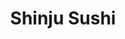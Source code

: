 ---
layout: place
title: "Shinju Sushi"
permalink: /illinois/chicago/shinju-sushi.html
stateAbbr: IL
stateName: Illinois
cityName: Chicago
seo:
  name: "Shinju Sushi"
  type: Restaurant
  links: http://www.shinjusushichicago.com/
description: "Casual spot for raw & cooked Japanese fare with all-you-can-eat sushi plus lunch & dinner buffets. Looking for sushi in Chicago, Illinois? Check out Shinju S..."
place_id: ChIJmU3XOWwpDogRxlrGyntgjao
photos:
  - name: >-
      places/ChIJmU3XOWwpDogRxlrGyntgjao/photos/AeeoHcLPRcWd-s15dm_j44LkSylQlC45qMDiIR0CuizBJYqdSCaMZxVnjf387GMvAsGCkILlnEM43rUDCbtJxmBQqMbKD1oFlb6mdYCtxD4cBuW0pLRBsfgSIXLrStsRZoL_-Vq-fURykbVo63qfiDQwifp-19Fw9zFQpfmkschu1ZvQywmlHwo-uIsnfpFOOxfqyZK6m8uCSfRMh-B1BrKe4HkxEy32IJ2sxrIfXGoT_1dQwITzHwgjwyo0xSLx1bX8wzBUHFQUIsqZ0ou1qVUa7VW-4ATBCqaiPXLUvGiHHCGsJHMxfJ0HWPo6_UAhnlXOuTNiQF4es_cIUU_wasNpZmkKeg3Cqgps-PauMEgXbqAzPVNHS3tNfkbgF6ZfqSAwT4Wr6hS_ND1k-LsW4iEVtquS6pG7DTL2j0Vdl07MtRA
    widthPx: 4800
    heightPx: 3202
    authorAttributions:
      - displayName: John Schmoeger Realtor
        uri: https://maps.google.com/maps/contrib/112040253441129691396
        photoUri: >-
          https://lh3.googleusercontent.com/a-/ALV-UjUA6VnEfwDlrcmtjKreeCB9ni5O5MmqSw7RM675_RIltG-IhhTUIA=s100-p-k-no-mo
    flagContentUri: >-
      https://www.google.com/local/imagery/report/?cb_client=maps_api_places.places_api&image_key=!1e10!2sCIHM0ogKEICAgIDExe_0GA&hl=en-US
    googleMapsUri: >-
      https://www.google.com/maps/place//data=!3m4!1e2!3m2!1sCIHM0ogKEICAgIDExe_0GA!2e10!4m2!3m1!1s0x880e296c39d74d99:0xaa8d607bcac65ac6
  - name: >-
      places/ChIJmU3XOWwpDogRxlrGyntgjao/photos/AeeoHcLUELvKhi6JS4qiPtv00j04FjQt93XS_LfhDlBppNCThpEW5Lrm6AhuoD2R-MddJPXhMz8qEpWTPyUVlUnmadkLDX9uMNyzJK68fIPOqqKADRt4ZcLNSojberh9Fh8pxUJsXYziwpUwxWDIZB21aMV5J_d-zKvpU9zkEicZKahDukcd2mJHY5yZ_KY6jlTgIN_7WyczaDA8RmhALYaqavM2YpkaywB_soUgS5xc14lLyaLq0B4cyCGplkO-ff_ims2SWUm0nJsoWPxb2aihPeMbcDrbDZpo0hZUWH1MdA6TZw
    widthPx: 4272
    heightPx: 2856
    authorAttributions:
      - displayName: Shinju Sushi
        uri: https://maps.google.com/maps/contrib/105477812301899240797
        photoUri: >-
          https://lh3.googleusercontent.com/a/ACg8ocIB-7G7f1baML8GV5IniO1skULRZZxH_-GfQlogQw7ZrCCb_A=s100-p-k-no-mo
    flagContentUri: >-
      https://www.google.com/local/imagery/report/?cb_client=maps_api_places.places_api&image_key=!1e10!2sAF1QipN3odhaC3bWgLnEdH0GbeCwr_5E5NJy-2jAQe1A&hl=en-US
    googleMapsUri: >-
      https://www.google.com/maps/place//data=!3m4!1e2!3m2!1sAF1QipN3odhaC3bWgLnEdH0GbeCwr_5E5NJy-2jAQe1A!2e10!4m2!3m1!1s0x880e296c39d74d99:0xaa8d607bcac65ac6
  - name: >-
      places/ChIJmU3XOWwpDogRxlrGyntgjao/photos/AeeoHcI5643UjBp1RmBl4Ap6F7zCL5I4VAjTYHW84NEvKMmDrPBuub_sgBh8BNyQTaCvnAmr2TBgZqeNtJwUVqFJAHiv8Wm8d29WC_pri2uk9OIyNXfEe1q_d37MfwMLAK7ZJO5ac1Lv7sT_9_1BvbJhFXtWk-MbmB7ER_p2uqGN5C6wmWeCJKbn_ilP5kyfOxabQrSD6wPV110bYBN8PqxCM-i2PEO0KTImSPo5SeGROkOqNOYM2E_xABwcJUmVPPeqgdUtuO7xwQ00gX_8pTUL_31-Pf1KwimBwVvkKoIS2b_TquAhEp7ug_JTEIvpV_x8Ui661dpi3cpKq-zEXrY8FRLAHPYTByv4E8LCdSMQF3IMCDOGexUy6p2uWG7eA_R2sR4r2OsbR-69zN4B5Xg8rWJp1pkRB-L-ngXcZjnsBmvsNH2-mXs5ZuHNWfQ4EqSa
    widthPx: 3024
    heightPx: 3024
    authorAttributions:
      - displayName: Ryan Kent
        uri: https://maps.google.com/maps/contrib/116331595036461309833
        photoUri: >-
          https://lh3.googleusercontent.com/a-/ALV-UjWBJS_wdbZXCFVhy4PrQEJVYawHQ-yseDaXXSeCk5Gd2X39MnQ=s100-p-k-no-mo
    flagContentUri: >-
      https://www.google.com/local/imagery/report/?cb_client=maps_api_places.places_api&image_key=!1e10!2sCIABIhAGbwPTExKpWme19SIABfbf&hl=en-US
    googleMapsUri: >-
      https://www.google.com/maps/place//data=!3m4!1e2!3m2!1sCIABIhAGbwPTExKpWme19SIABfbf!2e10!4m2!3m1!1s0x880e296c39d74d99:0xaa8d607bcac65ac6
  - name: >-
      places/ChIJmU3XOWwpDogRxlrGyntgjao/photos/AeeoHcIpuIZQNlK5WzskxVWTq3YmZvEh-fseJonZBEup6sFMcnHPkwdNLIW30hzEv__bjF9AMUHfoOYqmLQuHfI9Iwgy1qkZJZJtkvvYD6M5gVMA_Greaw3qARH1iNHB_1-PaE_H8xjHdekaZpHJ4VDzfBna3YgAax_ATH7eLQgeUOJrJfmkMg7rrytckS5NrmFkKSE5sgO4Nvbj7SX9BTIhH2nnY7Ty05EM50l1I9_LESAcYD7auaSOprB9NBKTMRcNuBlGn3Tfd1AsvYrUrAv1FqubtkgVrvGdn9CJIYvl5uqpBg
    widthPx: 2160
    heightPx: 2880
    authorAttributions:
      - displayName: Shinju Sushi
        uri: https://maps.google.com/maps/contrib/105477812301899240797
        photoUri: >-
          https://lh3.googleusercontent.com/a/ACg8ocIB-7G7f1baML8GV5IniO1skULRZZxH_-GfQlogQw7ZrCCb_A=s100-p-k-no-mo
    flagContentUri: >-
      https://www.google.com/local/imagery/report/?cb_client=maps_api_places.places_api&image_key=!1e10!2sAF1QipMnTcKi51FjJhcUw0CvAvT6M_dkMPlltjoHmXvM&hl=en-US
    googleMapsUri: >-
      https://www.google.com/maps/place//data=!3m4!1e2!3m2!1sAF1QipMnTcKi51FjJhcUw0CvAvT6M_dkMPlltjoHmXvM!2e10!4m2!3m1!1s0x880e296c39d74d99:0xaa8d607bcac65ac6
  - name: >-
      places/ChIJmU3XOWwpDogRxlrGyntgjao/photos/AeeoHcIcHwJYjh6fmoPjtw9xSPJhBx0y8NKtSB1zCOxvZ2xLiXvbU3GTuaP0E-Lzwrzn4zrkzLtZAJouy0Pdt-FSBaGM06DgcQIzev9gdZiePMeVT4SaA_8HrTpr_r30jJF2kjuxvCt4a2SDGm9tZHLm3ADqxgMvonNm35-211bNGBj1LbpqVIO44oA_SeJD6mj5HfyUjbHlf2837MvAAo2TJULT2-46hfWNhrYeFcdbsxtZ6Yo5miClNQcAOpyZs8wzGBwLrbF-gJggpuKoeV-zKdzoRk22lUxCnT3QAyuyxFAIPwMDNuu7oqAWo-sn2U8obUVm1XGDykuKju8CAPh422NR3bEmhWryyFD6e_5NAtM3Rz2U7r5e7-_WQMDDA53x9eTJTxeldQKZjJ3bNF4qV_ooxs0T1zDj9eX8nvuvU_SlHQ
    widthPx: 3096
    heightPx: 4128
    authorAttributions:
      - displayName: Mona bradford
        uri: https://maps.google.com/maps/contrib/109541650210483434290
        photoUri: >-
          https://lh3.googleusercontent.com/a/ACg8ocKuw0TcNXjBfAcNDF24885FNHnP1ALPxehh-zrTC57546ZhLQ=s100-p-k-no-mo
    flagContentUri: >-
      https://www.google.com/local/imagery/report/?cb_client=maps_api_places.places_api&image_key=!1e10!2sCIHM0ogKEICAgICz2KOPPg&hl=en-US
    googleMapsUri: >-
      https://www.google.com/maps/place//data=!3m4!1e2!3m2!1sCIHM0ogKEICAgICz2KOPPg!2e10!4m2!3m1!1s0x880e296c39d74d99:0xaa8d607bcac65ac6
  - name: >-
      places/ChIJmU3XOWwpDogRxlrGyntgjao/photos/AeeoHcJtv1FccTQ_7RRHFNnkZL3_haDXNhwBkoaY_Tj__2WrcQsiDaA1GAPy04vNlauuw8ZOxmEfc4iQ263ucN2NFeu7xJdGs0Ucht77NQM5X4iY4JHXJhxfVPJPzKmcep9LtWOOx9vi6ciM-sb814C5ElXuATddPjfb6N-wJ8AaQnD_JcObSf9iO_F1Zqpuc1TVDkbhO961kkr3sSSzuFv4x0NGen9gOFe0xDuN_DpahXjKT-D5V4IPvzNUrePmheBZ6AhgVLYjz72DW9wPFb6jl985dpoaL7VzQRb9MqIYDAZbfA
    widthPx: 2160
    heightPx: 2880
    authorAttributions:
      - displayName: Shinju Sushi
        uri: https://maps.google.com/maps/contrib/105477812301899240797
        photoUri: >-
          https://lh3.googleusercontent.com/a/ACg8ocIB-7G7f1baML8GV5IniO1skULRZZxH_-GfQlogQw7ZrCCb_A=s100-p-k-no-mo
    flagContentUri: >-
      https://www.google.com/local/imagery/report/?cb_client=maps_api_places.places_api&image_key=!1e10!2sAF1QipMrAtSAD2rysTX4V4gzT2jC322cmrLXH6D3k9Xk&hl=en-US
    googleMapsUri: >-
      https://www.google.com/maps/place//data=!3m4!1e2!3m2!1sAF1QipMrAtSAD2rysTX4V4gzT2jC322cmrLXH6D3k9Xk!2e10!4m2!3m1!1s0x880e296c39d74d99:0xaa8d607bcac65ac6
  - name: >-
      places/ChIJmU3XOWwpDogRxlrGyntgjao/photos/AeeoHcIMIF_xa0CuJudda6fIfNc_YeSRvznxw1No3bHhy6hD0cassHIkVEj2FtLAciUxO2wFa3MtrfSa5p7bFFAFEwgfup_ZPmkymPaAARlrQX8gcsG7Aw1_eweiv43LamYDR8n-sLeu1Uu-saaURw7ZVpPHV0qodaIsrD4KmSZo-yydfVr1NkgXnt12YbDUcHB0szkceDh0ZJkl8d_mthgvGZgY2P1fNRh6Mr2C76HriDEljYoa5T7LUzr7dUhnNxfLmCko23dIe8Mkn26pink5rUvHgtWxGuloP7DB1idqZjQJ8hIQUDpe5-s7UC5ITxAMWn90th-rjByMUD94QXIBknFzL-951gKpWWJ3Sd7Q01TPn7pMW_MDKvxXHj_vmkCTYG_8IIhlkgwu-_k4D5kT-sH7-VxHWcst-9d4TKF3oT-Vn8w
    widthPx: 4000
    heightPx: 2252
    authorAttributions:
      - displayName: Zcarlet Diaz
        uri: https://maps.google.com/maps/contrib/117499985294705220339
        photoUri: >-
          https://lh3.googleusercontent.com/a-/ALV-UjWFfhYcFcFUUBECE-M1Nftzz5LrB1-YDUzxQbFpAMZs_fZOFBc=s100-p-k-no-mo
    flagContentUri: >-
      https://www.google.com/local/imagery/report/?cb_client=maps_api_places.places_api&image_key=!1e10!2sCIHM0ogKEICAgIDyu7_4hwE&hl=en-US
    googleMapsUri: >-
      https://www.google.com/maps/place//data=!3m4!1e2!3m2!1sCIHM0ogKEICAgIDyu7_4hwE!2e10!4m2!3m1!1s0x880e296c39d74d99:0xaa8d607bcac65ac6
  - name: >-
      places/ChIJmU3XOWwpDogRxlrGyntgjao/photos/AeeoHcKTLMu8F7J4uEX8KgrHUXvPAFrGvuk2OF5zr0J6D0JuBcjI5E1E_Jx0HkHzCJIz5zwaJd95iAMqgTzFfVFIdbw6Nc3FO_5Il0oxcCgmM4hdstiIw3Q0ECvRZuMzBVegmDmoD7gwtmBg6GPmaEo82_ekz9KyLZz3AFy_UC8jzHYau66eB0ytTU9tNA3_mhm4pAYHnqRWitX7UGGmhyejRWbpRdK61G4mLPdNhwNXJX0MTKwHwRLqkOxH9My2JdrxgIZQtAIeYe7T2exTyhY2P2x3nOyH95nV_5Hpk4GfXJZbynhFcK3bl41dzGFMdteWUerSUZWoAF0oIFPzmL1N0fNkbCRVquALdCq6ibbhRTPZU0igM7h-5cJOWxxubQ58s3uSc7iQmTDSP5bXUl3x60k1f5X3-LobAn_AeAWnYMk
    widthPx: 2016
    heightPx: 1512
    authorAttributions:
      - displayName: Grouse K9
        uri: https://maps.google.com/maps/contrib/118100247303500021533
        photoUri: >-
          https://lh3.googleusercontent.com/a-/ALV-UjX47ubjE97WfijRtO8bc--WwiG6dmYsHj1g5JpPEEWoOEapnUEs=s100-p-k-no-mo
    flagContentUri: >-
      https://www.google.com/local/imagery/report/?cb_client=maps_api_places.places_api&image_key=!1e10!2sCIHM0ogKEICAgICJtsSFHw&hl=en-US
    googleMapsUri: >-
      https://www.google.com/maps/place//data=!3m4!1e2!3m2!1sCIHM0ogKEICAgICJtsSFHw!2e10!4m2!3m1!1s0x880e296c39d74d99:0xaa8d607bcac65ac6
  - name: >-
      places/ChIJmU3XOWwpDogRxlrGyntgjao/photos/AeeoHcJw4_ci-nluW91-xrQ32PsDpXDD6JVrokkbNgWiWGmIXvPQf0Gtl0G4kFVvSkUPtoyxg52J45ErYTHt2dVPuMK1RnbNIyE2REvVWAuSd4h06vBkFctQ6aeZ3Ea272a1VPAfjeoY3UHgHqrnnugW8K1PHD-TD6fMHKLXmB5vE5mj6573GjtpQs3pFC-UH_wv9D41OaqJCYSpErGbU0NIKllTTOQjssQa2r0Q9VJE5rLybUzpQfWEGSsTewm2c75dF9ZGuOKqUdZjTMg5jOY9rDIMddNdwix8zkWxkf5Fy40d0g
    widthPx: 4112
    heightPx: 3088
    authorAttributions:
      - displayName: Shinju Sushi
        uri: https://maps.google.com/maps/contrib/105477812301899240797
        photoUri: >-
          https://lh3.googleusercontent.com/a/ACg8ocIB-7G7f1baML8GV5IniO1skULRZZxH_-GfQlogQw7ZrCCb_A=s100-p-k-no-mo
    flagContentUri: >-
      https://www.google.com/local/imagery/report/?cb_client=maps_api_places.places_api&image_key=!1e10!2sAF1QipOGudToVfO72MCRcyR0P98VPWJ1XURba-OUsBqU&hl=en-US
    googleMapsUri: >-
      https://www.google.com/maps/place//data=!3m4!1e2!3m2!1sAF1QipOGudToVfO72MCRcyR0P98VPWJ1XURba-OUsBqU!2e10!4m2!3m1!1s0x880e296c39d74d99:0xaa8d607bcac65ac6
  - name: >-
      places/ChIJmU3XOWwpDogRxlrGyntgjao/photos/AeeoHcI2LaiyigN7H4QEY9QAfdKA0YQNQcdW5X75aSjRlpOEmbzJhMUdc7hnTiQ6w7v6yN3gr3ro-q4oOqKHkm-g34Bi5aDJfziwjrygsx-KwKvnNFWvUtd6wLjQWoqNt5gRz-ZdUc5xQKxLyujsCBtMNH6NfypDTEWC9NIaxI_Di8uVCmY2_w3E-V2lgFiHDoDXhjvnUe9Pf1pshS2YVMjanjnHPIQQc-WCU9jtJxpPX7_Egyh8EhpUGZt9FvjVzBMmQFnupO_7oeFmcTa_q17qUReYei2y3afaavYr0PfmRaMBDyvcRmWXd0xApFJyoQTxsOgUGMxuDKauqRpbJIGTI4HF3lWQPKvYD171sldMrMSFnAlI8pH22tArtIH_kLm3lHoQpu9KExB8jyoqBWwLbKDbyeXAeESGD_45xOQ6sQXt0G8
    widthPx: 3000
    heightPx: 4000
    authorAttributions:
      - displayName: Dunn Success Fully
        uri: https://maps.google.com/maps/contrib/100559734103310965333
        photoUri: >-
          https://lh3.googleusercontent.com/a-/ALV-UjVlWuqd3EO8bb6pcOjra3FmN5rbSODSVsZkt5fXqmo08ytPNKkU=s100-p-k-no-mo
    flagContentUri: >-
      https://www.google.com/local/imagery/report/?cb_client=maps_api_places.places_api&image_key=!1e10!2sCIHM0ogKEICAgICzu9jKtAE&hl=en-US
    googleMapsUri: >-
      https://www.google.com/maps/place//data=!3m4!1e2!3m2!1sCIHM0ogKEICAgICzu9jKtAE!2e10!4m2!3m1!1s0x880e296c39d74d99:0xaa8d607bcac65ac6
address: 1375 E 53rd St, Chicago, IL 60615, USA
street: 1375 E 53rd St
city: Chicago
state: IL
zip: '60615'
country: USA
neighborhood: Hyde Park
latitude: '41.799379'
longitude: '-87.592146'
accessibility_options:
  wheelchairAccessibleEntrance: true
  wheelchairAccessibleSeating: true
business_status: OPERATIONAL
name: Shinju Sushi
google_maps_links:
  directionsUri: >-
    https://www.google.com/maps/dir//''/data=!4m7!4m6!1m1!4e2!1m2!1m1!1s0x880e296c39d74d99:0xaa8d607bcac65ac6!3e0
  placeUri: https://maps.google.com/?cid=12289585042963192518
  writeAReviewUri: >-
    https://www.google.com/maps/place//data=!4m3!3m2!1s0x880e296c39d74d99:0xaa8d607bcac65ac6!12e1
  reviewsUri: >-
    https://www.google.com/maps/place//data=!4m4!3m3!1s0x880e296c39d74d99:0xaa8d607bcac65ac6!9m1!1b1
  photosUri: >-
    https://www.google.com/maps/place//data=!4m3!3m2!1s0x880e296c39d74d99:0xaa8d607bcac65ac6!10e5
primary_type: Sushi Restaurant
opening_hours:
  regular: null
  current: null
secondary_opening_hours:
  regular:
    weekdayDescriptions: null
    type: null
  current:
    weekdayDescriptions: null
    type: null
phone: (773) 966-6669
price_level: PRICE_LEVEL_MODERATE
price_range: $10 &ndash; $20
rating: '4.2'
rating_count: 1074
website: http://www.shinjusushichicago.com/
reviews:
  - name: >-
      places/ChIJmU3XOWwpDogRxlrGyntgjao/reviews/ChZDSUhNMG9nS0VJQ0FnSURWc2ZXMWJBEAE
    relativePublishTimeDescription: a year ago
    rating: 4
    text:
      text: >-
        Ordered carryout from here. I got the sushi platter to share. The food
        tasted great. I think everything was pretty good quality. I was
        disappointed that the items in my sushi platter were quite a bit smaller
        than I expected. They looked bigger in the menu picture, but maybe the
        mistake was mine. Regardless, the food was ready on time and the prices
        are pretty reasonable. This is the best sushi I've had so far in the
        Hyde Park area, so I will probably come back in the future.
      languageCode: en
    originalText:
      text: >-
        Ordered carryout from here. I got the sushi platter to share. The food
        tasted great. I think everything was pretty good quality. I was
        disappointed that the items in my sushi platter were quite a bit smaller
        than I expected. They looked bigger in the menu picture, but maybe the
        mistake was mine. Regardless, the food was ready on time and the prices
        are pretty reasonable. This is the best sushi I've had so far in the
        Hyde Park area, so I will probably come back in the future.
      languageCode: en
    authorAttribution:
      displayName: Ryan Kent
      uri: https://www.google.com/maps/contrib/116331595036461309833/reviews
      photoUri: >-
        https://lh3.googleusercontent.com/a-/ALV-UjWBJS_wdbZXCFVhy4PrQEJVYawHQ-yseDaXXSeCk5Gd2X39MnQ=s128-c0x00000000-cc-rp-mo-ba6
    publishTime: '2023-12-13T16:49:33.699943Z'
    flagContentUri: >-
      https://www.google.com/local/review/rap/report?postId=ChZDSUhNMG9nS0VJQ0FnSURWc2ZXMWJBEAE&d=17924085&t=1
    googleMapsUri: >-
      https://www.google.com/maps/reviews/data=!4m6!14m5!1m4!2m3!1sChZDSUhNMG9nS0VJQ0FnSURWc2ZXMWJBEAE!2m1!1s0x880e296c39d74d99:0xaa8d607bcac65ac6
  - name: >-
      places/ChIJmU3XOWwpDogRxlrGyntgjao/reviews/ChZDSUhNMG9nS0VJQ0FnSUNUd29fYUxnEAE
    relativePublishTimeDescription: 11 months ago
    rating: 5
    text:
      text: >-
        Found on Google and we just happened to be in that neighborhood.  The
        pictures of food looked really good so decided to try it out. We are
        from Indianapolis on our last day in Chicago. We ordered the Vietnamese
        Spring Rolls with peanut sauce (delicious) I ordered the Tom Yum soup
        and the Orange chicken,  my boyfriend ordered the crispy Fish. The
        flavors were phenomenal and the presentation was beautiful.  My only
        complaint is that we do not have this restaurant in Indianapolis so I
        can eat there on a regular basis 😢
      languageCode: en
    originalText:
      text: >-
        Found on Google and we just happened to be in that neighborhood.  The
        pictures of food looked really good so decided to try it out. We are
        from Indianapolis on our last day in Chicago. We ordered the Vietnamese
        Spring Rolls with peanut sauce (delicious) I ordered the Tom Yum soup
        and the Orange chicken,  my boyfriend ordered the crispy Fish. The
        flavors were phenomenal and the presentation was beautiful.  My only
        complaint is that we do not have this restaurant in Indianapolis so I
        can eat there on a regular basis 😢
      languageCode: en
    authorAttribution:
      displayName: Ernie Gomez
      uri: https://www.google.com/maps/contrib/105694963564057453779/reviews
      photoUri: >-
        https://lh3.googleusercontent.com/a-/ALV-UjXb1ww1Bpa_JcH0LNjPniVmAGStgZCajCmQABwJpUEaHQPKRK7-kQ=s128-c0x00000000-cc-rp-mo-ba3
    publishTime: '2024-05-12T14:49:45.537906Z'
    flagContentUri: >-
      https://www.google.com/local/review/rap/report?postId=ChZDSUhNMG9nS0VJQ0FnSUNUd29fYUxnEAE&d=17924085&t=1
    googleMapsUri: >-
      https://www.google.com/maps/reviews/data=!4m6!14m5!1m4!2m3!1sChZDSUhNMG9nS0VJQ0FnSUNUd29fYUxnEAE!2m1!1s0x880e296c39d74d99:0xaa8d607bcac65ac6
  - name: >-
      places/ChIJmU3XOWwpDogRxlrGyntgjao/reviews/ChdDSUhNMG9nS0VJQ0FnSURqbVBtLTNBRRAB
    relativePublishTimeDescription: 11 months ago
    rating: 2
    text:
      text: >-
        I think if you’re on a budget it’s not terrible. It’s near a college so
        the pricing seems friendly to students. Food was alright. Be warned that
        if you’re getting all you can eat they will stuff your rolls with an
        obscene amount of rice and they have a stipulation where you cannot
        leave any rice for the all you can eat or you’ll be charged normal
        prices for everything. The service is extremely slow it might as well
        just be counter service it would be more convenient to order that way.
        Food trickles out a snails pace as well.
      languageCode: en
    originalText:
      text: >-
        I think if you’re on a budget it’s not terrible. It’s near a college so
        the pricing seems friendly to students. Food was alright. Be warned that
        if you’re getting all you can eat they will stuff your rolls with an
        obscene amount of rice and they have a stipulation where you cannot
        leave any rice for the all you can eat or you’ll be charged normal
        prices for everything. The service is extremely slow it might as well
        just be counter service it would be more convenient to order that way.
        Food trickles out a snails pace as well.
      languageCode: en
    authorAttribution:
      displayName: Britt
      uri: https://www.google.com/maps/contrib/105350993497361192559/reviews
      photoUri: >-
        https://lh3.googleusercontent.com/a/ACg8ocJFXCrVrAI3hv6yfe2Y0EaWcgVWUk5RkdRQSkf806-7yNvRVuix=s128-c0x00000000-cc-rp-mo-ba3
    publishTime: '2024-04-29T01:07:30.656513Z'
    flagContentUri: >-
      https://www.google.com/local/review/rap/report?postId=ChdDSUhNMG9nS0VJQ0FnSURqbVBtLTNBRRAB&d=17924085&t=1
    googleMapsUri: >-
      https://www.google.com/maps/reviews/data=!4m6!14m5!1m4!2m3!1sChdDSUhNMG9nS0VJQ0FnSURqbVBtLTNBRRAB!2m1!1s0x880e296c39d74d99:0xaa8d607bcac65ac6
  - name: >-
      places/ChIJmU3XOWwpDogRxlrGyntgjao/reviews/ChZDSUhNMG9nS0VJQ0FnTURnN01HMWZnEAE
    relativePublishTimeDescription: a month ago
    rating: 5
    text:
      text: >-
        The best bento box I’ve ever had was from here. Hands down so flavorful
        every single time! Love that it comes with kimchi on the side. So many
        great options here and the seared salmon sushi is incredible. A bit
        pricey but a great splurge worth every penny if I’m looking to treat
        myself.
      languageCode: en
    originalText:
      text: >-
        The best bento box I’ve ever had was from here. Hands down so flavorful
        every single time! Love that it comes with kimchi on the side. So many
        great options here and the seared salmon sushi is incredible. A bit
        pricey but a great splurge worth every penny if I’m looking to treat
        myself.
      languageCode: en
    authorAttribution:
      displayName: Sam S
      uri: https://www.google.com/maps/contrib/108329050702259742190/reviews
      photoUri: >-
        https://lh3.googleusercontent.com/a/ACg8ocJIPup3hrrL58bAwH5Mhnfn1fKQiwMVRTp0fZ9sthNWQPOUCXk=s128-c0x00000000-cc-rp-mo-ba4
    publishTime: '2025-02-23T03:22:47.470952Z'
    flagContentUri: >-
      https://www.google.com/local/review/rap/report?postId=ChZDSUhNMG9nS0VJQ0FnTURnN01HMWZnEAE&d=17924085&t=1
    googleMapsUri: >-
      https://www.google.com/maps/reviews/data=!4m6!14m5!1m4!2m3!1sChZDSUhNMG9nS0VJQ0FnTURnN01HMWZnEAE!2m1!1s0x880e296c39d74d99:0xaa8d607bcac65ac6
  - name: >-
      places/ChIJmU3XOWwpDogRxlrGyntgjao/reviews/ChdDSUhNMG9nS0VJQ0FnTUR3ajh2TTh3RRAB
    relativePublishTimeDescription: 2 weeks ago
    rating: 3
    text:
      text: >-
        Ordered take out.


        They out the maki/sushi on top of the hot items so when you get it, it’s
        all hot.


        There’s more rice than fish/filling on the rolls.


        That’s food borne illness waiting to happen due to temp.


        They also forgot sushi and ginger!
      languageCode: en
    originalText:
      text: >-
        Ordered take out.


        They out the maki/sushi on top of the hot items so when you get it, it’s
        all hot.


        There’s more rice than fish/filling on the rolls.


        That’s food borne illness waiting to happen due to temp.


        They also forgot sushi and ginger!
      languageCode: en
    authorAttribution:
      displayName: Flower
      uri: https://www.google.com/maps/contrib/116715026506505672519/reviews
      photoUri: >-
        https://lh3.googleusercontent.com/a/ACg8ocLNRy_MRtB4JzUuaj9pFFDlnLNhv8CxhY-jEgLOhon0-UgEbg=s128-c0x00000000-cc-rp-mo-ba2
    publishTime: '2025-03-29T01:51:34.517509Z'
    flagContentUri: >-
      https://www.google.com/local/review/rap/report?postId=ChdDSUhNMG9nS0VJQ0FnTUR3ajh2TTh3RRAB&d=17924085&t=1
    googleMapsUri: >-
      https://www.google.com/maps/reviews/data=!4m6!14m5!1m4!2m3!1sChdDSUhNMG9nS0VJQ0FnTUR3ajh2TTh3RRAB!2m1!1s0x880e296c39d74d99:0xaa8d607bcac65ac6
parking_options:
  freeStreetParking: true
  paidStreetParking: true
payment_options:
  acceptsDebitCards: false
  acceptsCashOnly: false
  acceptsNfc: true
allow_dogs: null
curbside_pickup: null
delivery: true
dine_in: true
good_for_children: false
good_for_groups: true
good_for_sports: false
live_music: null
menu_for_children: false
outdoor_seating: null
reservable: true
restroom: true
serves_beer: true
serves_breakfast: true
serves_brunch: true
serves_cocktails: false
serves_coffee: false
serves_dinner: true
serves_dessert: null
serves_lunch: true
serves_vegetarian_food: true
serves_wine: true
takeout: true
summary: >-
  Casual spot for raw & cooked Japanese fare with all-you-can-eat sushi plus
  lunch & dinner buffets.

---